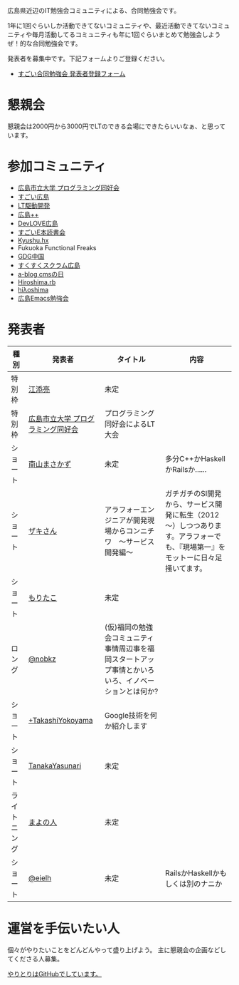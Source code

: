 広島県近辺のIT勉強会コミュニティによる、合同勉強会です。

1年に1回ぐらいしか活動できてないコミュニティや、最近活動できてないコミュニティや毎月活動してるコミュニティも年に1回ぐらいまとめて勉強会しようぜ！的な合同勉強会です。

発表者を募集中です。下記フォームよりご登録ください。

* [すごい合同勉強会 発表者登録フォーム](https://docs.google.com/forms/d/1VfzkHTKPX2gQXjqc4GACedZdpm67iudSGGkjAWY_aw4/viewform?usp=send_form)

# 懇親会

懇親会は2000円から3000円でLTのできる会場にできたらいいなぁ、と思っています。

# 参加コミュニティ

* [広島市立大学 プログラミング同好会](http://hcu.club)
* [すごい広島](http://great-h.github.io/)
* [LT駆動開発](http://ltdd.doorkeeper.jp/)
* [広島++](http://hiroshima-plus-plus.github.io/)
* [DevLOVE広島](https://www.facebook.com/groups/657965497630510/)
* [すごいE本読書会](http://fukuoka-sugoe-book.connpass.com/)
* [Kyushu.hx](https://bitbucket.org/fukuokahaxe/haxe/wiki/Home)
* Fukuoka Functional Freaks
* [GDG中国](https://sites.google.com/site/gdgchugokuofficial/)
* [すくすくスクラム広島](https://www.facebook.com/Sukusuku.Scrum.Hiroshima)
* [a-blog cmsの日](http://acmsdayhiroshima.doorkeeper.jp/)
* [Hiroshima.rb](http://hiroshimarb.github.io/)
* [hiλoshima](http://hi-lambda-oshima.github.io/)
* [広島Emacs勉強会](https://atnd.org/events/8932)

# 発表者

種別  | 発表者 | タイトル | 内容
------- | ----- | ----- | -----
特別枠 | [江添亮](http://twitter.com/EzoeRyou) | 未定 |
特別枠 | [広島市立大学 プログラミング同好会](http://hcu.club/) | プログラミング同好会によるLT大会 |
ショート | [南山まさかず](http://twitter.com/minamiyama1994) | 未定 | 多分C++かHaskellかRailsか......
ショート | [ザキさん](https://www.facebook.com/koutarou.ishizaki) | アラフォーエンジニアが開発現場からコンニチワ　～サービス開発編～ | ガチガチのSI開発から、サービス開発に転生（2012～）しつつあります。アラフォーでも、『現場第一』をモットーに日々足掻いてます。
ショート | [もりたこ](https://twitter.com/mrtc0) | 未定 |
ロング | [@nobkz](https://twitter.com/nobkz) | (仮)福岡の勉強会コミュニティ事情周辺事を福岡スタートアップ事情とかいろいろ、イノベーションとは何か? |
ショート | [+TakashiYokoyama](https://plus.google.com/+TakashiYokoyama) | Google技術を何か紹介します | |
ショート | [TanakaYasunari](https://www.facebook.com/yasu7ri) | 未定 | |
ライトニング | [まよの人](https://twitter.com/majosystems) | 未定 | |
ショート | [@eielh](https://twitter.com/eielh) | 未定 | RailsかHaskellかもしくは別のナニか


# 運営を手伝いたい人

個々がやりたいことをどんどんやって盛り上げよう。
主に懇親会の企画などしてくださる人募集。

[やりとりはGitHubでしています。](https://github.com/LTDD/great-study-2014)
